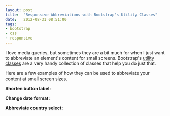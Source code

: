 ```yaml
---
layout: post
title:  "Responsive Abbreviations with Bootstrap's Utility Classes"
date:   2012-08-31 08:51:00
tags:
- bootstrap
- css
- responsive
---
```


I love media queries, but sometimes they are a bit much for when I just want to abbreviate an element's content for small screens.  Bootstrap's [utility classes](http://twitter.github.com/bootstrap/scaffolding.html#responsive) are a very handy collection of classes that help you do just that.

Here are a few examples of how they can be used to abbreviate your content at small screen sizes.

**Shorten button label:**

<script src="https://gist.github.com/3554328.js?file=boostrap-responsive-utility-class-example.html"></script>

**Change date format:**

<script src="https://gist.github.com/3554371.js?file=another-bootstrap-responsive-utility-class-example.html"></script>

**Abbreviate country select:**

<script src="https://gist.github.com/3554781.js?file=yet-another-bootstrap-responsive-utility-class-example.html"></script>